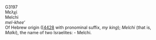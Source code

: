 <body>
  <p>G3197<br>  Μελχί  <br> Melchi  <br><i>mel-khee‘ </i><br>Of Hebrew origin ([<a href="h4428.htm">4428</a>  with pronominal suffix, <i>my</i> <i>king</i>); <i>Melchi</i> (that is, <i>Malki</i>), the name of two Israelites: - Melchi.<br></p>
 </body>